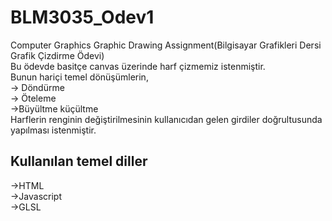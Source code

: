 # BLM3035_Odev1
Computer Graphics Graphic Drawing Assignment(Bilgisayar Grafikleri Dersi Grafik Çizdirme Ödevi)\
Bu ödevde basitçe canvas üzerinde harf çizmemiz istenmiştir.\
Bunun hariçi temel dönüşümlerin,\
-> Döndürme\
-> Öteleme\
->Büyültme küçültme\
Harflerin renginin değiştirilmesinin kullanıcıdan gelen girdiler doğrultusunda yapılması istenmiştir.

## Kullanılan temel diller
->HTML\
->Javascript\
->GLSL



